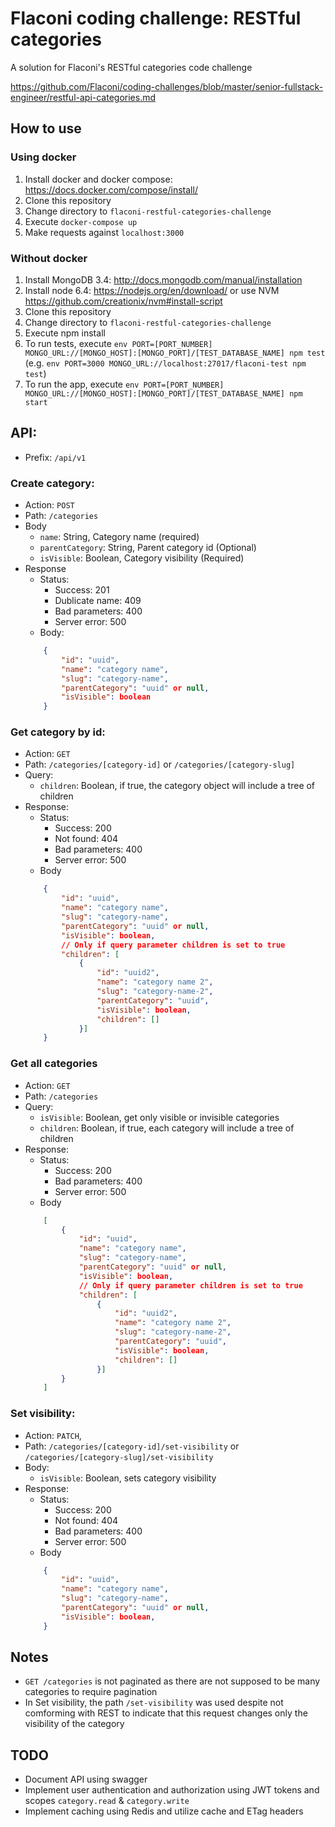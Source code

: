 # Flaconi coding challenge: RESTful categories
A solution for Flaconi's RESTful categories code challenge

https://github.com/Flaconi/coding-challenges/blob/master/senior-fullstack-engineer/restful-api-categories.md

## How to use

### Using docker
1. Install docker and docker compose: https://docs.docker.com/compose/install/
2. Clone this repository
3. Change directory to `flaconi-restful-categories-challenge`
4. Execute `docker-compose up`
5. Make requests against `localhost:3000`

### Without docker
1. Install MongoDB 3.4: http://docs.mongodb.com/manual/installation
2. Install node 6.4: https://nodejs.org/en/download/ or use NVM https://github.com/creationix/nvm#install-script
3. Clone this repository
4. Change directory to `flaconi-restful-categories-challenge`
5. Execute npm install
6. To run tests, execute `env PORT=[PORT_NUMBER] MONGO_URL://[MONGO_HOST]:[MONGO_PORT]/[TEST_DATABASE_NAME] npm test` (e.g. `env PORT=3000 MONGO_URL://localhost:27017/flaconi-test npm test`)
7. To run the app, execute `env PORT=[PORT_NUMBER] MONGO_URL://[MONGO_HOST]:[MONGO_PORT]/[TEST_DATABASE_NAME] npm start`

## API:
- Prefix: `/api/v1`

### Create category:
- Action: `POST`
- Path: `/categories`
- Body
    - `name`: String, Category name (required)
    - `parentCategory`: String, Parent category id (Optional)
    - `isVisible`: Boolean, Category visibility (Required)
- Response
    - Status:
        - Success: 201
        - Dublicate name: 409
        - Bad parameters: 400
        - Server error: 500
    - Body:
    ```json
        {
            "id": "uuid",
            "name": "category name",
            "slug": "category-name",
            "parentCategory": "uuid" or null,
            "isVisible": boolean
        }
    ```
### Get category by id:
- Action: `GET`
- Path: `/categories/[category-id]` or `/categories/[category-slug]`
- Query:
    - `children`: Boolean, if true, the category object will include a tree of children
- Response:
    - Status:
        - Success: 200
        - Not found: 404
        - Bad parameters: 400
        - Server error: 500
    - Body
    ```json
        {
            "id": "uuid",
            "name": "category name",
            "slug": "category-name",
            "parentCategory": "uuid" or null,
            "isVisible": boolean,
            // Only if query parameter children is set to true
            "children": [
                {
                    "id": "uuid2",
                    "name": "category name 2",
                    "slug": "category-name-2",
                    "parentCategory": "uuid",
                    "isVisible": boolean,
                    "children": []
                }]
        }
    ```
### Get all categories
- Action: `GET`
- Path: `/categories`
- Query:
    - `isVisible`: Boolean, get only visible or invisible categories
    - `children`: Boolean, if true, each category will include a tree of children
- Response:
    - Status:
        - Success: 200
        - Bad parameters: 400
        - Server error: 500
    - Body
    ```json
        [
            {
                "id": "uuid",
                "name": "category name",
                "slug": "category-name",
                "parentCategory": "uuid" or null,
                "isVisible": boolean,
                // Only if query parameter children is set to true
                "children": [
                    {
                        "id": "uuid2",
                        "name": "category name 2",
                        "slug": "category-name-2",
                        "parentCategory": "uuid",
                        "isVisible": boolean,
                        "children": []
                    }]
            }
        ]
    ```
### Set visibility:
- Action: `PATCH`,
- Path: `/categories/[category-id]/set-visibility` or `/categories/[category-slug]/set-visibility`
- Body:
    - `isVisible`: Boolean, sets category visibility
- Response:
    - Status:
        - Success: 200
        - Not found: 404
        - Bad parameters: 400
        - Server error: 500
    - Body
    ```json
        {
            "id": "uuid",
            "name": "category name",
            "slug": "category-name",
            "parentCategory": "uuid" or null,
            "isVisible": boolean,
        }
    ```

## Notes
- `GET /categories` is not paginated as there are not supposed to be many categories to require pagination
- In Set visibility, the path `/set-visibility` was used despite not comforming with REST to indicate that this request changes only the visibility of the category

## TODO
- Document API using swagger
- Implement user authentication and authorization using JWT tokens and scopes `category.read` & `category.write`
- Implement caching using Redis and utilize cache and ETag headers
